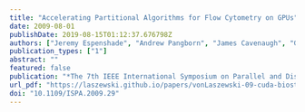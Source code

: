 ```yaml
---
title: "Accelerating Partitional Algorithms for Flow Cytometry on GPUs"
date: 2009-08-01
publishDate: 2019-08-15T01:12:37.676798Z
authors: ["Jeremy Espenshade", "Andrew Pangborn", "James Cavenaugh", "Gregor von Laszewski", "Doug Roberts"]
publication_types: ["1"]
abstract: ""
featured: false
publication: "*The 7th IEEE International Symposium on Parallel and Distributed Processing with Applications (ISPA-09)*"
url_pdf: "https://laszewski.github.io/papers/vonLaszewski-09-cuda-biostat-ispa.pdf"
doi: "10.1109/ISPA.2009.29"
---
```


